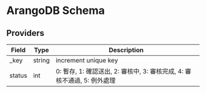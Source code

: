 # ArangoDB Schema

## Providers
| Field          | Type   | Description |
| -------------- | ------ | ----------- |
| _key           | string | increment unique key |
| status         | int | 0: 暫存, 1: 確認送出, 2: 審核中, 3: 審核完成, 4: 審核不通過, 5: 例外處理 |